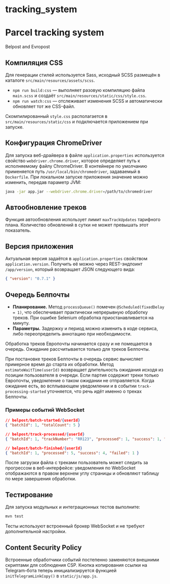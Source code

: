 # tracking_system
# Parcel tracking system
Belpost and Evropost

## Компиляция CSS

Для генерации стилей используется Sass, исходный SCSS размещён в каталоге `src/main/resources/assets/scss`.

- `npm run build:css` — выполняет разовую компиляцию файла `main.scss` и создаёт `src/main/resources/static/css/style.css`.
- `npm run watch:css` — отслеживает изменения SCSS и автоматически обновляет тот же CSS-файл.

Скомпилированный `style.css` располагается в `src/main/resources/static/css` и подключается приложением при запуске.

## Конфигурация ChromeDriver

Для запуска веб-драйвера в файле `application.properties` используется свойство
`webdriver.chrome.driver`, которое определяет путь к исполняемому файлу
ChromeDriver. В контейнере по умолчанию применяется путь
`/usr/local/bin/chromedriver`, задаваемый в `Dockerfile`. При локальном запуске
приложения значение можно изменить, передав параметр JVM:

```bash
java -jar app.jar --webdriver.chrome.driver=/path/to/chromedriver
```

## Автообновление треков

Функция автообновления использует лимит `maxTrackUpdates` тарифного плана. Количество обновлений в сутки не может превышать этот показатель.

## Версия приложения

Актуальная версия задаётся в `application.properties` свойством `application.version`.
Получить её можно через REST-эндпоинт `/app/version`, который возвращает JSON
следующего вида:

```json
{ "version": "0.7.1" }
```

## Очередь Белпочты

- **Планирование.** Метод `processQueue()` помечен `@Scheduled(fixedDelay = 1)`,
  что обеспечивает практически непрерывную обработку треков.
  При ошибке Selenium обработка приостанавливается на минуту.
- **Параметры.** Задержку и период можно изменить в коде сервиса,
  либо переопределить аннотацию при необходимости.

Обработка треков Европочты начинается сразу и не помещается в очередь.
Ожидание рассчитывается только для треков Белпочты.

При постановке треков Белпочты в очередь сервис вычисляет примерное время до
старта их обработки. Метод `estimateWaitTime(userId)` возвращает длительность
ожидания исходя из позиции пользователя в очереди. Если партия содержит
треки только Европочты, уведомление о таком ожидании не отправляется. Когда
ожидание есть, во всплывающем уведомлении и в событии `track-processing-started`
уточняется, что речь идёт именно о треках Белпочты.

### Примеры событий WebSocket

```json
// belpost/batch-started/{userId}
{ "batchId": 1, "totalCount": 5 }

// belpost/track-processed/{userId}
{ "batchId": 1, "trackNumber": "RR123", "processed": 1, "success": 1, "failed": 0 }

// belpost/batch-finished/{userId}
{ "batchId": 1, "processed": 5, "success": 4, "failed": 1 }
```

После загрузки файла с треками пользователь может следить за прогрессом
в веб-интерфейсе: уведомления по WebSocket отображаются в правом верхнем углу
страницы и обновляют таблицу по мере завершения обработки.

## Тестирование

Для запуска модульных и интеграционных тестов выполните:

```bash
mvn test
```

Тесты используют встроенный брокер WebSocket и не требуют дополнительной настройки.

## Content Security Policy

Встроенные обработчики событий постепенно заменяются внешними скриптами для соблюдения CSP. Кнопка копирования ссылки на Telegram-бота теперь инициализируется функцией `initTelegramLinkCopy()` в `static/js/app.js`.
